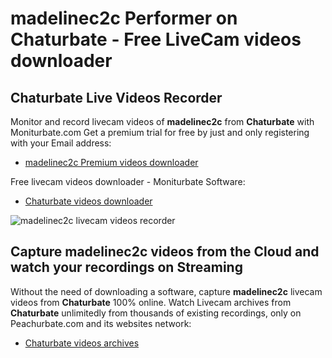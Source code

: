 # madelinec2c Performer on Chaturbate - Free LiveCam videos downloader

## Chaturbate Live Videos Recorder

Monitor and record livecam videos of **madelinec2c** from **Chaturbate** with Moniturbate.com
Get a premium trial for free by just and only registering with your Email address:
* [madelinec2c Premium videos downloader](https://moniturbate.com/request-demo-licence-key.html)

Free livecam videos downloader - Moniturbate Software:
* [Chaturbate videos downloader](https://moniturbate.com/moniturbate-download-software.html)

![madelinec2c livecam videos recorder](https://peachurnet.com/templates/moniturbate-software.png)


## Capture madelinec2c videos from the Cloud and watch your recordings on Streaming

Without the need of downloading a software, capture **madelinec2c** livecam videos from **Chaturbate** 100% online.
Watch Livecam archives from **Chaturbate** unlimitedly from thousands of existing recordings, only on Peachurbate.com and its websites network:
* [Chaturbate videos archives](https://peachurnet.com/)